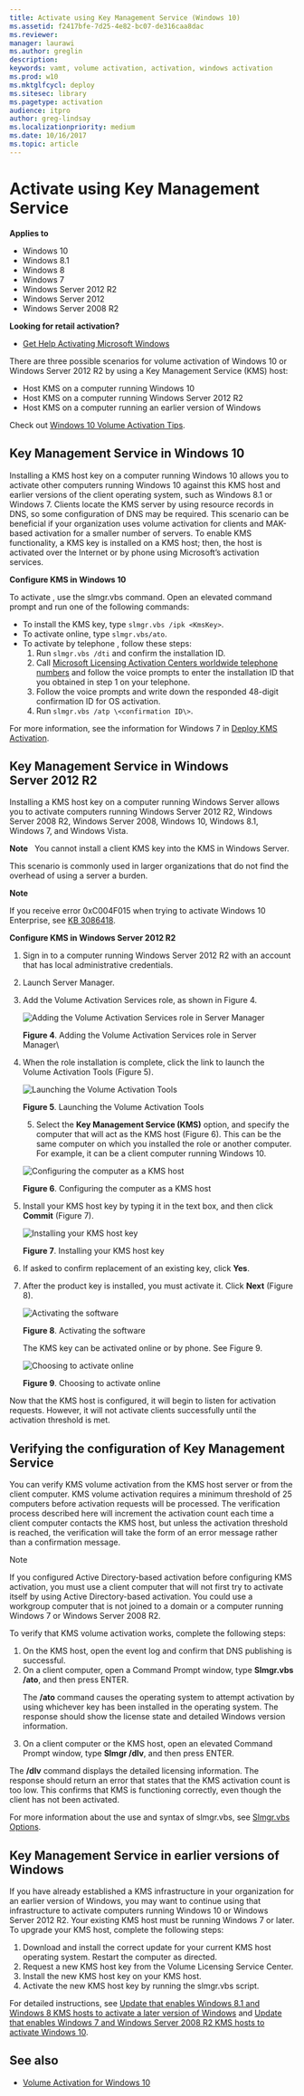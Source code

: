 ```yaml
---
title: Activate using Key Management Service (Windows 10)
ms.assetid: f2417bfe-7d25-4e82-bc07-de316caa8dac
ms.reviewer: 
manager: laurawi
ms.author: greglin
description: 
keywords: vamt, volume activation, activation, windows activation
ms.prod: w10
ms.mktglfcycl: deploy
ms.sitesec: library
ms.pagetype: activation
audience: itpro
author: greg-lindsay
ms.localizationpriority: medium
ms.date: 10/16/2017
ms.topic: article
---
```


# Activate using Key Management Service

**Applies to**
-   Windows 10
-   Windows 8.1
-   Windows 8
-   Windows 7
-   Windows Server 2012 R2
-   Windows Server 2012
-   Windows Server 2008 R2

**Looking for retail activation?**

-   [Get Help Activating Microsoft Windows](https://go.microsoft.com/fwlink/p/?LinkId=618644)

There are three possible scenarios for volume activation of Windows 10 or Windows Server 2012 R2 by using a Key Management Service (KMS) host:
-   Host KMS on a computer running Windows 10
-   Host KMS on a computer running Windows Server 2012 R2
-   Host KMS on a computer running an earlier version of Windows

Check out [Windows 10 Volume Activation Tips](https://blogs.technet.microsoft.com/askcore/2015/09/15/windows-10-volume-activation-tips/).

## Key Management Service in Windows 10

Installing a KMS host key on a computer running Windows 10 allows you to activate other computers running Windows 10 against this KMS host and earlier versions of the client operating system, such as Windows 8.1 or Windows 7.
Clients locate the KMS server by using resource records in DNS, so some configuration of DNS may be required. This scenario can be beneficial if your organization uses volume activation for clients and MAK-based activation for a smaller number of servers.
To enable KMS functionality, a KMS key is installed on a KMS host; then, the host is activated over the Internet or by phone using Microsoft’s activation services.

**Configure KMS in Windows 10**

To activate , use the slmgr.vbs command. Open an elevated command prompt and run one of the following commands:
- To install the KMS key, type `slmgr.vbs /ipk <KmsKey>`.
- To activate online, type `slmgr.vbs/ato`.
- To activate by telephone , follow these steps:
  1. Run `slmgr.vbs /dti` and confirm the installation ID.
  2. Call [Microsoft Licensing Activation Centers worldwide telephone numbers](https://www.microsoft.com/licensing/existing-customer/activation-centers) and follow the voice prompts to enter the installation ID that you obtained in step 1 on your telephone.
  3. Follow the voice prompts and write down the responded 48-digit confirmation ID for OS activation.
  4. Run `slmgr.vbs /atp \<confirmation ID\>`.

For more information, see the information for Windows 7 in [Deploy KMS Activation](https://go.microsoft.com/fwlink/p/?LinkId=717032).

## Key Management Service in Windows Server 2012 R2
Installing a KMS host key on a computer running Windows Server allows you to activate computers running Windows Server 2012 R2, Windows Server 2008 R2, Windows Server 2008, Windows 10, Windows 8.1, Windows 7, and Windows Vista.

**Note**  
You cannot install a client KMS key into the KMS in Windows Server.

This scenario is commonly used in larger organizations that do not find the overhead of using a server a burden.

**Note**  

If you receive error 0xC004F015 when trying to activate Windows 10 Enterprise, see [KB 3086418](https://go.microsoft.com/fwlink/p/?LinkId=620687).

**Configure KMS in Windows Server 2012 R2**

1. Sign in to a computer running Windows Server 2012 R2 with an account that has local administrative credentials.
2. Launch Server Manager.
3. Add the Volume Activation Services role, as shown in Figure 4.

   ![Adding the Volume Activation Services role in Server Manager](../images/volumeactivationforwindows81-04.jpg)
	
   **Figure 4**. Adding the Volume Activation Services role in Server Manager\
	
4. When the role installation is complete, click the link to launch the Volume Activation Tools (Figure 5).

   ![Launching the Volume Activation Tools](../images/volumeactivationforwindows81-05.jpg)
	
   **Figure 5**. Launching the Volume Activation Tools

   5. Select the **Key Management Service (KMS)** option, and specify the computer that will act as the KMS host (Figure 6).
      This can be the same computer on which you installed the role or another computer. For example, it can be a client computer running Windows 10.
    
   ![Configuring the computer as a KMS host](../images/volumeactivationforwindows81-06.jpg)
	
   **Figure 6**. Configuring the computer as a KMS host
	
5. Install your KMS host key by typing it in the text box, and then click **Commit** (Figure 7).

   ![Installing your KMS host key](../images/volumeactivationforwindows81-07.jpg)
	
   **Figure 7**. Installing your KMS host key
	
6. If asked to confirm replacement of an existing key, click **Yes**.
7. After the product key is installed, you must activate it. Click **Next** (Figure 8).

   ![Activating the software](../images/volumeactivationforwindows81-08.jpg)
	
   **Figure 8**. Activating the software

   The KMS key can be activated online or by phone. See Figure 9.

   ![Choosing to activate online](../images/volumeactivationforwindows81-09.jpg)

   **Figure 9**. Choosing to activate online

Now that the KMS host is configured, it will begin to listen for activation requests. However, it will not activate clients successfully until the activation threshold is met.

## Verifying the configuration of Key Management Service

You can verify KMS volume activation from the KMS host server or from the client computer. KMS volume activation requires a minimum threshold of 25 computers before activation requests will be processed. The verification process described here will increment the activation count each time a client computer contacts the KMS host, but unless the activation threshold is reached, the verification will take the form of an error message rather than a confirmation message.

> [!NOTE]
> If you configured Active Directory-based activation before configuring KMS activation, you must use a client computer that will not first try to activate itself by using Active Directory-based activation. You could use a workgroup computer that is not joined to a domain or a computer running Windows 7 or Windows Server 2008 R2.

To verify that KMS volume activation works, complete the following steps:

1.  On the KMS host, open the event log and confirm that DNS publishing is successful.
2.  On a client computer, open a Command Prompt window, type **Slmgr.vbs /ato**, and then press ENTER.<p>
The **/ato** command causes the operating system to attempt activation by using whichever key has been installed in the operating system. The response should show the license state and detailed Windows version information.
3.  On a client computer or the KMS host, open an elevated Command Prompt window, type **Slmgr /dlv**, and then press ENTER.<p>

The **/dlv** command displays the detailed licensing information. The response should return an error that states that the KMS activation count is too low. This confirms that KMS is functioning correctly, even though the client has not been activated.

For more information about the use and syntax of slmgr.vbs, see [Slmgr.vbs Options](https://go.microsoft.com/fwlink/p/?LinkId=733639).

## Key Management Service in earlier versions of Windows

If you have already established a KMS infrastructure in your organization for an earlier version of Windows, you may want to continue using that infrastructure to activate computers running Windows 10 or Windows Server 2012 R2. Your existing KMS host must be running Windows 7 or later. To upgrade your KMS host, complete the following steps:

1.  Download and install the correct update for your current KMS host operating system. Restart the computer as directed.
2.  Request a new KMS host key from the Volume Licensing Service Center.
3.  Install the new KMS host key on your KMS host.
4.  Activate the new KMS host key by running the slmgr.vbs script.

For detailed instructions, see [Update that enables Windows 8.1 and Windows 8 KMS hosts to activate a later version of Windows](https://go.microsoft.com/fwlink/p/?LinkId=618265) and [Update that enables Windows 7 and Windows Server 2008 R2 KMS hosts to activate Windows 10](https://go.microsoft.com/fwlink/p/?LinkId=626590).

## See also
-   [Volume Activation for Windows 10](volume-activation-windows-10.md)
